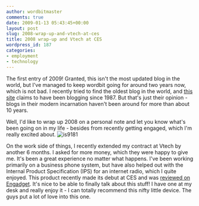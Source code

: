 ```yaml
---
author: wordbitmaster
comments: true
date: 2009-01-13 05:43:45+00:00
layout: post
slug: 2008-wrap-up-and-vtech-at-ces
title: 2008 wrap-up and Vtech at CES
wordpress_id: 187
categories:
- employment
- technology
---
```


The first entry of 2009! Granted, this isn't the most updated blog in the world, but I've managed to keep wordbit going for around two years now, which is not bad. I recently tried to find the oldest blog in the world, and [this site](http://www.netfunny.com/rhf/oldest-blog.html) claims to have been blogging since 1987. But that's just their opinion - blogs in their modern incarnation haven't been around for more than about 10 years.

Well, I'd like to wrap up 2008 on a personal note and let you know what's been going on in my life - besides from recently getting engaged, which I'm really excited about. ![is9181](http://wordbit.freehostia.com/wp-content/uploads/2009/01/is9181.jpg)

On the work side of things, I recently extended my contract at Vtech by another 6 months. I asked for more money, which they were happy to give me. It's been a great experience no matter what happens. I've been working primarily on a business phone system, but have also helped out with the Internal Product Specification (IPS) for an internet radio, which I quite enjoyed. This product recently made its debut at CES and was [reviewed on Engadget](http://www.engadget.com/2009/01/06/vtech-plunges-into-home-audio-market-with-is9181-wifi-radio/). It's nice to be able to finally talk about this stuff! I have one at my desk and really enjoy it - I can totally recommend this nifty little device. The guys put a lot of love into this one.
